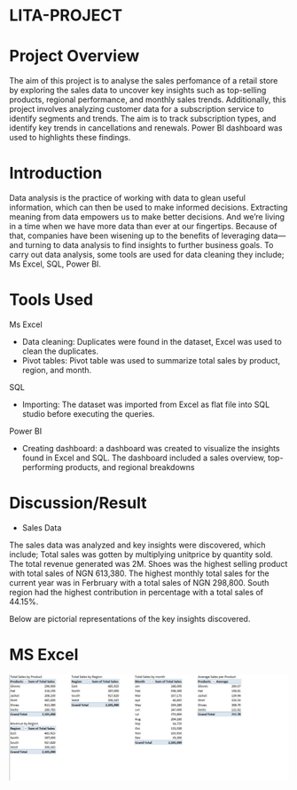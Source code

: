 # LITA-PROJECT

  # Project Overview
The aim of this project is to analyse the sales perfomance of a retail store by exploring the sales data to uncover key insights such as top-selling products, regional 
performance, and monthly sales trends. Additionally, this project involves analyzing customer data for a subscription service to identify segments and trends. The aim is to  track subscription types, and identify key trends in cancellations and renewals. Power BI dashboard was used to highlights these findings.

# Introduction 
Data analysis is the practice of working with data to glean useful information, which can then be used to make informed decisions. Extracting meaning from data empowers us to make better decisions. And we’re living in a time when we have more data than ever at our fingertips. Because of that, companies have been wisening up to the benefits of leveraging data—and turning to data analysis to find insights to further business goals.  To carry out data analysis, some tools are used for data cleaning they include; Ms Excel, SQL, Power BI. 

# Tools Used
Ms Excel
   - Data cleaning: Duplicates were found in the dataset, Excel was used to clean the duplicates.
   - Pivot tables: Pivot table was used to summarize total sales by product, region, and month. 

SQL

 - Importing: The dataset was imported from Excel as flat file into SQL studio before executing the queries.
    
Power BI

  - Creating dashboard: a dashboard was created to visualize the insights found in Excel and SQL. 
    The dashboard included a sales overview, top-performing products, and 
regional breakdowns

# Discussion/Result
   - Sales Data

The sales data was analyzed and key insights were discovered, which include; Total sales was gotten by multiplying unitprice by quantity sold. The total revenue generated was 2M. Shoes was the highest selling product with total sales of NGN 613,380. The highest monthly total sales for the current year was in Ferbruary with a total sales of NGN 298,800. South region had the highest contribution in percentage with a total sales of 44.15%. 

 

Below are pictorial representations of the key insights discovered.


# MS Excel



![SALES DATA MS EXCEL](https://github.com/Abasianam/LITA-PROJECT/blob/main/SALES%20DATA%20MS%20EXCEL.jpg)






